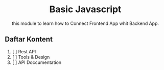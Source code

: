 <div align="center">
<h1>Basic Javascript</h1>

<p>this module to learn how to Connect Frontend App whit Backend App.</p>
</div>


## Daftar Kontent

1. [ ] Rest API
2. [ ] Tools & Design
3. [ ] API Doccumentation